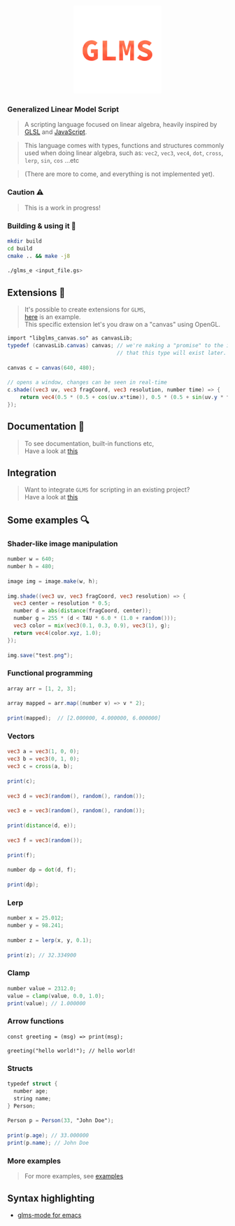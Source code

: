 <div align="center" style="text-align: center;">
  <img width="200" src="glms.png"/>
</div>

### Generalized Linear Model Script
> A scripting language focused on linear algebra, heavily inspired by [GLSL](https://en.wikipedia.org/wiki/OpenGL_Shading_Language)
> and [JavaScript](https://en.wikipedia.org/wiki/JavaScript).

> This language comes with types, functions and structures commonly used when doing linear algebra,
> such as: `vec2`, `vec3`, `vec4`, `dot`, `cross`, `lerp`, `sin`, `cos` ...etc

> (There are more to come, and everything is not implemented yet).

### Caution :warning:
> This is a work in progress!

### Building & using it :hammer:
```bash
mkdir build
cd build
cmake .. && make -j8

./glms_e <input_file.gs>
```

## Extensions :electric_plug:
> It's possible to create extensions for `GLMS`,  
> [here](https://github.com/sebbekarlsson/glms-canvas) is an example.  
> This specific extension let's you draw on a "canvas" using OpenGL.
```glsl
import "libglms_canvas.so" as canvasLib;
typedef (canvasLib.canvas) canvas; // we're making a "promise" to the interpreter
                                   // that this type will exist later.

canvas c = canvas(640, 480);

// opens a window, changes can be seen in real-time
c.shade((vec3 uv, vec3 fragCoord, vec3 resolution, number time) => {
    return vec4(0.5 * (0.5 + cos(uv.x*time)), 0.5 * (0.5 + sin(uv.y * time)), cos(time), 1.0);
});
```

## Documentation :open_book:
> To see documentation, built-in functions etc,  
> Have a look at [this](docs/signatures.md)

## Integration
> Want to integrate `GLMS` for scripting in an existing project?  
> Have a look at [this](docs/integration.md)

## Some examples :mag:

### Shader-like image manipulation
```glsl
number w = 640;
number h = 480;

image img = image.make(w, h);

img.shade((vec3 uv, vec3 fragCoord, vec3 resolution) => {
  vec3 center = resolution * 0.5;
  number d = abs(distance(fragCoord, center));
  number g = 255 * (d < TAU * 6.0 * (1.0 + random()));
  vec3 color = mix(vec3(0.1, 0.3, 0.9), vec3(1), g);
  return vec4(color.xyz, 1.0);
});

img.save("test.png");
```

### Functional programming
```glsl
array arr = [1, 2, 3];

array mapped = arr.map((number v) => v * 2);

print(mapped);  // [2.000000, 4.000000, 6.000000]
```

### Vectors
```glsl
vec3 a = vec3(1, 0, 0);
vec3 b = vec3(0, 1, 0);
vec3 c = cross(a, b);

print(c);

vec3 d = vec3(random(), random(), random());

vec3 e = vec3(random(), random(), random());

print(distance(d, e));

vec3 f = vec3(random());

print(f);

number dp = dot(d, f);

print(dp);
```

### Lerp
```glsl
number x = 25.012;
number y = 98.241;

number z = lerp(x, y, 0.1);

print(z); // 32.334900
```

### Clamp
```glsl
number value = 2312.0;
value = clamp(value, 0.0, 1.0);
print(value); // 1.000000
```

### Arrow functions
```
const greeting = (msg) => print(msg);

greeting("hello world!"); // hello world!
```

### Structs
```glsl
typedef struct {
  number age;
  string name;
} Person;

Person p = Person(33, "John Doe");

print(p.age); // 33.000000
print(p.name); // John Doe
```

### More examples
> For more examples, see [examples](EXAMPLES.md)

## Syntax highlighting
* [glms-mode for emacs](https://github.com/sebbekarlsson/glms-mode)
